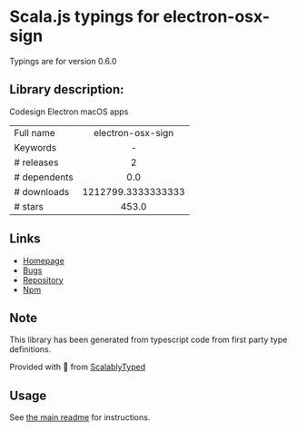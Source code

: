 
# Scala.js typings for electron-osx-sign

Typings are for version 0.6.0

## Library description:
Codesign Electron macOS apps

|                    |                 |
| ------------------ | :-------------: |
| Full name          | electron-osx-sign |
| Keywords           | - |
| # releases         | 2 |
| # dependents       | 0.0 |
| # downloads        | 1212799.3333333333 |
| # stars            | 453.0 |

## Links
- [Homepage](https://github.com/electron-userland/electron-osx-sign)
- [Bugs](https://github.com/electron-userland/electron-osx-sign/issues)
- [Repository](https://github.com/electron-userland/electron-osx-sign)
- [Npm](https://www.npmjs.com/package/electron-osx-sign)
    


## Note
This library has been generated from typescript code from first party type definitions.

Provided with :purple_heart: from [ScalablyTyped](https://github.com/oyvindberg/ScalablyTyped)

## Usage
See [the main readme](../../readme.md) for instructions.


